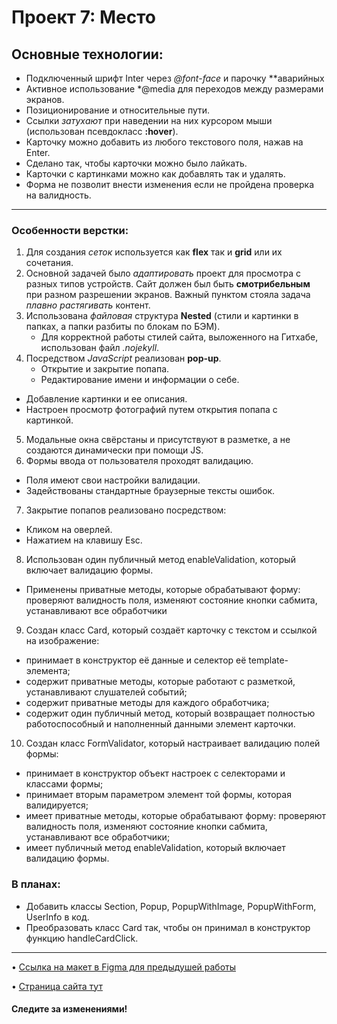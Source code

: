 # Проект 7: Место
## Основные технологии:
* Подключенный шрифт Inter через *@font-face* и парочку **аварийных
* Активное использование *@media для переходов между размерами экранов.
* Позиционирование и относительные пути.
 * Ссылки *затухают* при наведении на них курсором мыши (использован псевдокласс **:hover**).
* Карточку можно добавить из любого текстового поля, нажав на Enter.
* Сделано так, чтобы карточки можно было лайкать.
* Карточки с картинками можно как добавлять так и удалять.
* Форма не позволит внести изменения если не пройдена проверка на валидность.


------
### Особенности верстки:
1. Для создания *сеток* используется как **flex** так и **grid** или их сочетания.
2. Основной задачей было *адаптировать* проект для просмотра с разных типов устройств. Сайт должен был быть **смотрибельным** при разном разрешении экранов. Важный пунктом стояла задача *плавно растягивать* контент.
3. Использована *файловая* структура **Nested** (стили и картинки в папках, а папки разбиты по блокам по БЭМ).
	* Для корректной работы стилей сайта, выложенного на Гитхабе, использован файл *.nojekyll*.
4. Посредством *JavaScript* реализован **pop-up**.
	* Открытие и закрытие попапа.
	* Редактирование имени и информации о себе.
  * Добавление картинки и ее описания.
  * Настроен просмотр фотографий путем открытия попапа с картинкой.
5. Модальные окна свёрстаны и присутствуют в разметке, а не создаются динамически при помощи JS.
6. Формы ввода от пользователя проходят валидацию.
  * Поля имеют свои настройки валидации.
  * Задействованы стандартные браузерные тексты ошибок.
7. Закрытие попапов реализовано посредством:
  * Кликом на оверлей.
  * Нажатием на клавишу Esc.
8.  Использован один публичный метод enableValidation, который включает валидацию формы.
  * Применены приватные методы, которые обрабатывают форму: проверяют валидность поля, изменяют состояние кнопки сабмита, устанавливают все обработчики
9. Создан класс Card, который создаёт карточку с текстом и ссылкой на изображение:
  * принимает в конструктор её данные и селектор её template-элемента;
  * содержит приватные методы, которые работают с разметкой, устанавливают слушателей событий;
  * содержит приватные методы для каждого обработчика;
  * содержит один публичный метод, который возвращает полностью работоспособный и наполненный данными элемент карточки.
10. Создан класс FormValidator, который настраивает валидацию полей формы:
  * принимает в конструктор объект настроек с селекторами и классами формы;
  * принимает вторым параметром элемент той формы, которая валидируется;
  * имеет приватные методы, которые обрабатывают форму: проверяют валидность поля, изменяют состояние кнопки сабмита, устанавливают все обработчики;
  * имеет публичный метод enableValidation, который включает валидацию формы.


### В планах:
* Добавить классы Section, Popup, PopupWithImage, PopupWithForm, UserInfo в код.
* Преобразовать класс Card так, чтобы он принимал в конструктор функцию handleCardClick.
------
•	[Ссылка на макет в Figma для предыдушей работы](https://www.figma.com/file/kRVLKwYG3d1HGLvh7JFWRT/JavaScript.-Sprint-6?node-id=1140%3A291)

•	[Страница сайта тут](https://abroksana.github.io/mesto/)

#### Следите за изменениями!
